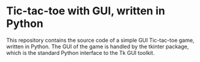 # Tic-tac-toe with GUI, written in Python

This repository contains the source code of a simple GUI Tic-tac-toe game, written in Python. The GUI of the game is
handled by the tkinter package, which is the standard Python interface to the Tk GUI toolkit.
